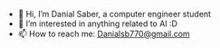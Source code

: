 - 👋 Hi, I’m Danial Saber, a computer engineer student
- 👀 I’m interested in anything related to AI :D
- 📫 How to reach me: Danialsb770@gmail.com


